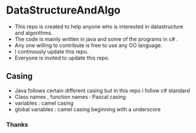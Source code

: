 # DataStructureAndAlgo
- This repo is created to help anyone who is interested in datastructure and algorithms. 
- The code is mainly written in java and some of the programs in c# .
- Any one willing to contribute is free to use any OO language.
- I continously update this repo.
- Everyone is invited to update this repo.

## Casing
- Java follows certain different casing but in this repo i follow c# standard
- Class names , function names : Pascal casing
- variables : camel casing
- global variables : camel casing beginning with a underscore

### Thanks
